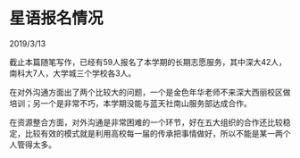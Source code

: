 # 星语报名情况
2019/3/13

截止本篇随笔写作，已经有59人报名了本学期的长期志愿服务，其中深大42人，南科大7人，大学城三个学校各3人。

在对外沟通方面出了两个比较大的问题，一个是金色年华老师不来深大西丽校区做培训；另一个是非常不巧，本学期没能与蓝天社南山服务部达成合作。

在资源整合方面，对外沟通是非常困难的一个环节，好在五大组织的合作还比较稳定，比较有效的模式就是利用高校每一届的传承把事情做好，所以不能是某一两个人管得太多。
